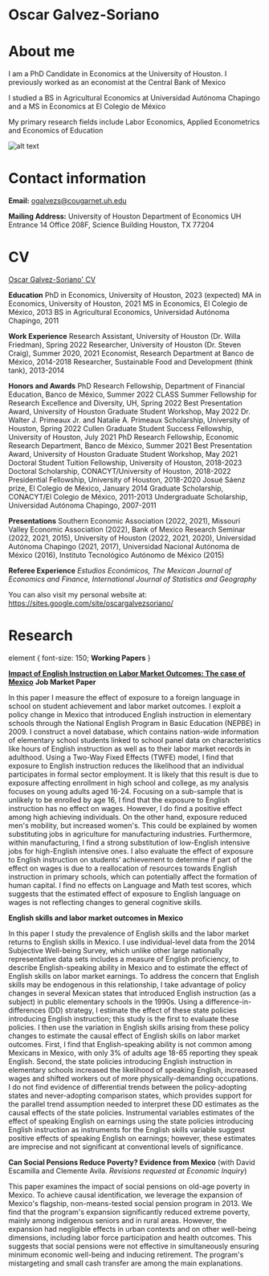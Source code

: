 <h1>Oscar Galvez-Soriano</h1>

# About me

I am a PhD Candidate in Economics at the University of Houston. I previously worked as an economist at the Central Bank of Mexico

I studied a BS in Agricultural Economics at Universidad Autónoma Chapingo and a MS in Economics at El Colegio de México

My primary research fields include Labor Economics, Applied Econometrics and Economics of Education

![alt text](https://github.com/galvez-soriano/home/blob/main/Galvez-Soriano.jpg?raw=true)

# Contact information

**Email:** 
ogalvezs@cougarnet.uh.edu

**Mailing Address:**
University of Houston 
Department of Economics 
UH Entrance 14 
Office 208F, Science Building
Houston, TX 77204

# CV

<a href="https://galvez-soriano.github.io/home/Galvez_Soriano_CV.pdf">Oscar Galvez-Soriano' CV</a>

**Education**
PhD in Economics, University of Houston, 2023 (expected)
MA in Economics,  University of Houston, 2021
MS in Economics, El Colegio de México, 2013
BS in Agricultural Economics, Universidad Autónoma Chapingo, 2011

**Work Experience**
Research Assistant, University of Houston (Dr. Willa Friedman), Spring 2022
Researcher, University of Houston (Dr. Steven Craig), Summer 2020, 2021
Economist, Research Department at Banco de México, 2014-2018
Researcher, Sustainable Food and Development (think tank), 2013-2014

**Honors and Awards**
PhD Research Fellowship, Department of Financial Education, Banco de México, Summer 2022
CLASS Summer Fellowship for Research Excellence and Diversity, UH, Spring 2022
Best Presentation Award, University of Houston Graduate Student Workshop, May 2022
Dr. Walter J. Primeaux Jr. and Natalie A. Primeaux Scholarship, University of Houston, Spring 2022
Cullen Graduate Student Success Fellowship, University of Houston, July 2021
PhD Research Fellowship, Economic Research Department, Banco de México, Summer 2021
Best Presentation Award, University of Houston Graduate Student Workshop, May 2021
Doctoral Student Tuition Fellowship, University of Houston, 2018-2023
Doctoral Scholarship, CONACYT/University of Houston, 2018-2022
Presidential Fellowship, University of Houston, 2018-2020
Josué Sáenz prize, El Colegio de México, January 2014
Graduate Scholarship, CONACYT/El Colegio de México, 2011-2013
Undergraduate Scholarship, Universidad Autónoma Chapingo, 2007-2011

**Presentations**
Southern Economic Association (2022, 2021), Missouri Valley Economic Association (2022), Bank of Mexico Research Seminar (2022, 2021, 2015), University of Houston (2022, 2021, 2020), Universidad Autónoma Chapingo (2021, 2017), Universidad Nacional Autónoma de México (2016), Instituto Tecnológico Autónomo de México (2015)

**Referee Experience**
_Estudios Económicos, The Mexican Journal of Economics and Finance, International Journal of Statistics and Geography_

You can also visit my personal website at: <a href="https://sites.google.com/site/oscargalvezsoriano/">https://sites.google.com/site/oscargalvezsoriano/</a>

# Research

element {
  font-size: 150; **Working Papers**
}

<a href="[https://galvez-soriano.github.io/home/Galvez_Soriano_CV.pdf](https://galvez-soriano.github.io/home/Papers/EnglishInstructionMex.pdf)">**Impact of English Instruction on Labor Market Outcomes: The case of Mexico**</a>
**Job Market Paper**

In this paper I measure the effect of exposure to a foreign language in school on student achievement and labor market outcomes. I exploit a policy change in Mexico that introduced English instruction in elementary schools through the National English Program in Basic Education (NEPBE) in 2009. I construct a novel database, which contains nation-wide information of elementary school students linked to school panel data on characteristics like hours of English instruction as well as to their labor market records in adulthood. Using a Two-Way Fixed Effects (TWFE) model, I find that exposure to English instruction reduces the likelihood that an individual participates in formal sector employment. It is likely that this result is due to exposure affecting enrollment in high school and college, as my analysis focuses on young adults aged 16-24. Focusing on a sub-sample that is unlikely to be enrolled by age 16, I find that the exposure to English instruction has no effect on wages. However, I do find a positive effect among high achieving individuals. On the other hand, exposure reduced men's mobility, but increased women's. This could be explained by women substituting jobs in agriculture for manufacturing industries. Furthermore, within manufacturing, I find a strong substitution of low-English intensive jobs for high-English intensive ones. I also evaluate the effect of exposure to English instruction on students’ achievement to determine if part of the effect on wages is due to a reallocation of resources towards English instruction in primary schools, which can potentially affect the formation of human capital. I find no effects on Language and Math test scores, which suggests that the estimated effect of exposure to English language on wages is not reflecting changes to general cognitive skills.

**English skills and labor market outcomes in Mexico**

In this paper I study the prevalence of English skills and the labor market returns to English skills in Mexico. I use individual-level data from the 2014 Subjective Well-being Survey, which unlike other large nationally representative data sets includes a measure of English proficiency, to describe English-speaking ability in Mexico and to estimate the effect of English skills on labor market earnings. To address the concern that English skills may be endogenous in this relationship, I take advantage of policy changes in several Mexican states that introduced English instruction (as a subject) in public elementary schools in the 1990s. Using a difference-in-differences (DD) strategy, I estimate the effect of these state policies introducing English instruction; this study is the first to evaluate these policies. I then use the variation in English skills arising from these policy changes to estimate the causal effect of English skills on labor market outcomes. First, I find that English-speaking ability is not common among Mexicans in Mexico, with only 3\% of adults age 18-65 reporting they speak English. Second, the state policies introducing English instruction in elementary schools increased the likelihood of speaking English, increased wages and shifted workers out of more physically-demanding occupations. I do not find evidence of differential trends between the policy-adopting states and never-adopting comparison states, which provides support for the parallel trend assumption needed to interpret these DD estimates as the causal effects of the state policies. Instrumental variables estimates of the effect of speaking English on earnings using the state policies introducing English instruction as instruments for the English skills variable suggest positive effects of speaking English on earnings; however, these estimates are imprecise and not significant at conventional levels of significance.

**Can Social Pensions Reduce Poverty? Evidence from Mexico** (with David Escamilla  and Clemente Avila. _Revisions requested at Economic Inquiry_)

This paper examines the impact of social pensions on old-age poverty in Mexico. To achieve causal identification, we leverage the expansion of Mexico's flagship, non-means-tested social pension program in 2013. We find that the program's expansion significantly reduced extreme poverty, mainly among indigenous seniors and in rural areas. However, the expansion had negligible effects in urban contexts and on other well-being dimensions, including labor force participation and health outcomes. This suggests that social pensions were not effective in simultaneously ensuring minimum economic well-being and inducing retirement. The program's mistargeting and small cash transfer are among the main explanations.
